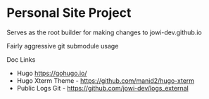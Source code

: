 # Personal Site Project


Serves as the root builder for making changes to jowi-dev.github.io

Fairly aggressive git submodule usage

Doc Links
- Hugo https://gohugo.io/
- Hugo Xterm Theme - https://github.com/manid2/hugo-xterm
- Public Logs Git - https://github.com/jowi-dev/logs_external


